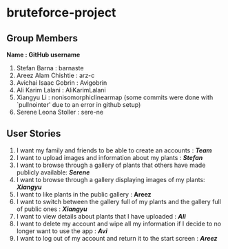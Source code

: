 # bruteforce-project

## Group Members

**Name : GitHub username**

1. Stefan Barna : barnaste
2. Areez Alam Chishtie : arz-c
3. Avichai Isaac Gobrin : Avigobrin
4. Ali Karim Lalani : AliKarimLalani
5. Xiangyu Li : nonisomorphiclinearmap (some commits were done with `pullnointer' due to an error in github setup)
6. Serene Leona Stoller : sere-ne

## User Stories

1. I want my family and friends to be able to create an accounts : ***Team***
2. I want to upload images and information about my plants : ***Stefan***
3. I want to browse through a gallery of plants that others have made publicly available: ***Serene***
4. I want to browse through a gallery displaying images of my plants: ***Xiangyu***
5. I want to like plants in the public gallery : **Areez**
6. I want to switch between the gallery full of my plants and the gallery full of public ones : ***Xiangyu***
7. I want to view details about plants that I have uploaded : ***Ali***
8. I want to delete my account and wipe all my information if I decide to no longer want to use the app : ***Avi***
9. I want to log out of my account and return it to the start screen : ***Areez***